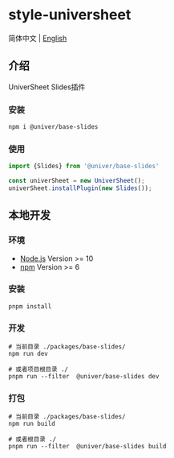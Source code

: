 # style-universheet

简体中文 | [English](./README.md)

## 介绍

UniverSheet Slides插件

### 安装

```bash
npm i @univer/base-slides
```

### 使用

```js
import {Slides} from '@univer/base-slides'

const univerSheet = new UniverSheet();
univerSheet.installPlugin(new Slides());
```

## 本地开发

### 环境

-   [Node.js](https://nodejs.org/en/) Version >= 10
-   [npm](https://www.npmjs.com/) Version >= 6

### 安装

```
pnpm install
```

### 开发

```
# 当前目录 ./packages/base-slides/
npm run dev

# 或者项目根目录 ./
pnpm run --filter  @univer/base-slides dev
```

### 打包

```
# 当前目录 ./packages/base-slides/
npm run build

# 或者根目录 ./
pnpm run --filter  @univer/base-slides build
```
